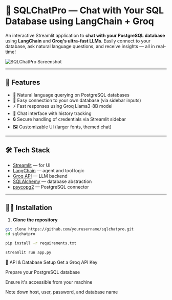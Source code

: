# 🦜 SQLChatPro — Chat with Your SQL Database using LangChain + Groq

An interactive Streamlit application to **chat with your PostgreSQL database** using **LangChain** and **Groq's ultra-fast LLMs**. Easily connect to your database, ask natural language questions, and receive insights — all in real-time!

![SQLChatPro Screenshot](screenshot.png)

---

## 🚀 Features

- 🧠 Natural language querying on PostgreSQL databases
- 🔌 Easy connection to your own database (via sidebar inputs)
- ⚡ Fast responses using Groq Llama3-8B model
- 💬 Chat interface with history tracking
- 🔒 Secure handling of credentials via Streamlit sidebar
- 🖼️ Customizable UI (larger fonts, themed chat)

---

## 🛠️ Tech Stack

- [Streamlit](https://streamlit.io/) — for UI
- [LangChain](https://www.langchain.com/) — agent and tool logic
- [Groq API](https://console.groq.com/) — LLM backend
- [SQLAlchemy](https://www.sqlalchemy.org/) — database abstraction
- [psycopg2](https://pypi.org/project/psycopg2-binary/) — PostgreSQL connector

---

## 🧑‍💻 Installation

1. **Clone the repository**

```bash
git clone https://github.com/yourusername/sqlchatpro.git
cd sqlchatpro

pip install -r requirements.txt

streamlit run app.py

```
🔐 API & Database Setup
Get a Groq API Key

Prepare your PostgreSQL database

Ensure it's accessible from your machine

Note down host, user, password, and database name
